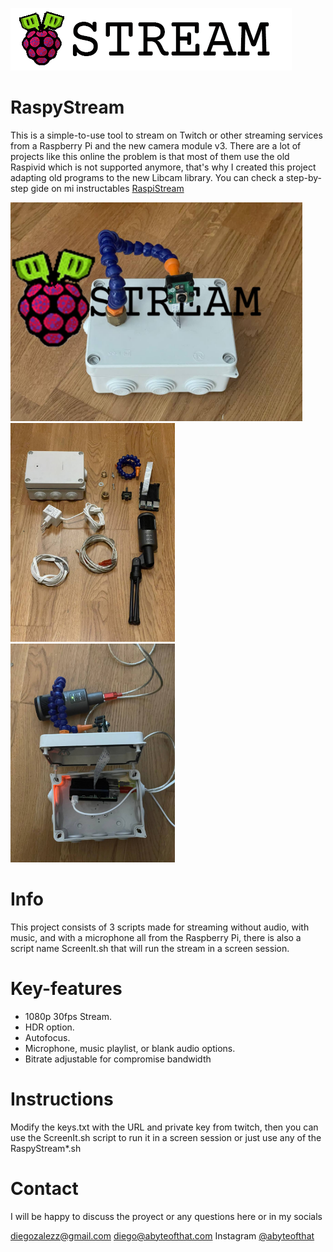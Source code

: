 ![aLogo RaspyStream](./assets/Logo.png)
# RaspyStream
This is a simple-to-use tool to stream on Twitch or other streaming services from a Raspberry Pi and the new camera module v3. There are a lot of projects like this online the problem is that most of them use the old Raspivid which is not supported anymore, that's why I created this project adapting old programs to the new Libcam library.
You can check a step-by-step gide on mi instructables <a href="https://www.instructables.com/RaspyStream/">RaspiStream </a>

<img src="./assets/complete.png" height="350" /> <img src="./assets/photo1675070115.jpeg" height="350" /> <img src="./assets/photo1674749579.jpeg" height="350" />
# Info
This project consists of 3 scripts made for streaming without audio, with music, and with a microphone all from the Raspberry Pi, there is also a script name ScreenIt.sh that will run the stream in a screen session.

# Key-features
- 1080p 30fps Stream.
- HDR option.
- Autofocus.
- Microphone, music playlist, or blank audio options.
- Bitrate adjustable for compromise bandwidth 

# Instructions 
Modify the keys.txt with the URL and private key from twitch, then you can use the ScreenIt.sh script to run it in a screen session or just use any of the RaspyStream*.sh 


# Contact
I will be happy to discuss the proyect or any questions here or in my socials

diegozalezz@gmail.com
diego@abyteofthat.com
Instagram <a href="https://www.instagram.com/abyteofthat/">@abyteofthat</a>

